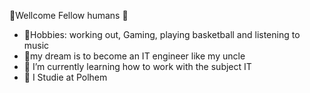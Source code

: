 🙌Wellcome Fellow humans 🙌

- 👤Hobbies: working out, Gaming, playing basketball and listening to music
- 🎊my dream is to become an IT engineer like my uncle
- 🌱 I’m currently learning how to work with the subject IT
- 💼 I Studie at Polhem 

